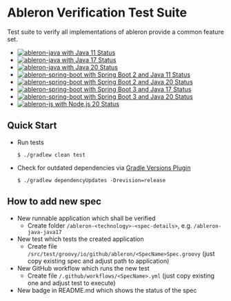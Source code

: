 # Ableron Verification Test Suite
Test suite to verify all implementations of ableron provide a common feature set.

* [![ableron-java with Java 11 Status](https://github.com/ableron/ableron-verify/actions/workflows/ableron-java-java11.yml/badge.svg)](https://github.com/ableron/ableron-verify/actions/workflows/ableron-java-java11.yml)
* [![ableron-java with Java 17 Status](https://github.com/ableron/ableron-verify/actions/workflows/ableron-java-java17.yml/badge.svg)](https://github.com/ableron/ableron-verify/actions/workflows/ableron-java-java17.yml)
* [![ableron-java with Java 20 Status](https://github.com/ableron/ableron-verify/actions/workflows/ableron-java-java20.yml/badge.svg)](https://github.com/ableron/ableron-verify/actions/workflows/ableron-java-java20.yml)
* [![ableron-spring-boot with Spring Boot 2 and Java 11 Status](https://github.com/ableron/ableron-verify/actions/workflows/ableron-spring-boot-2-java11.yml/badge.svg)](https://github.com/ableron/ableron-verify/actions/workflows/ableron-spring-boot-2-java11.yml)
* [![ableron-spring-boot with Spring Boot 2 and Java 20 Status](https://github.com/ableron/ableron-verify/actions/workflows/ableron-spring-boot-2-java20.yml/badge.svg)](https://github.com/ableron/ableron-verify/actions/workflows/ableron-spring-boot-2-java20.yml)
* [![ableron-spring-boot with Spring Boot 3 and Java 17 Status](https://github.com/ableron/ableron-verify/actions/workflows/ableron-spring-boot-3-java17.yml/badge.svg)](https://github.com/ableron/ableron-verify/actions/workflows/ableron-spring-boot-3-java17.yml)
* [![ableron-spring-boot with Spring Boot 3 and Java 20 Status](https://github.com/ableron/ableron-verify/actions/workflows/ableron-spring-boot-3-java20.yml/badge.svg)](https://github.com/ableron/ableron-verify/actions/workflows/ableron-spring-boot-3-java20.yml)
* [![ableron-js with Node.js 20 Status](https://github.com/ableron/ableron-verify/actions/workflows/ableron-js-nodejs20.yml/badge.svg)](https://github.com/ableron/ableron-verify/actions/workflows/ableron-js-nodejs20.yml)

## Quick Start
* Run tests
   ```console
   $ ./gradlew clean test
   ```
* Check for outdated dependencies via [Gradle Versions Plugin](https://github.com/ben-manes/gradle-versions-plugin)
   ```console
   $ ./gradlew dependencyUpdates -Drevision=release
   ```

## How to add new spec
* New runnable application which shall be verified
   * Create folder `/ableron-<technology>-<spec-details>`, e.g. `/ableron-java-java17`
* New test which tests the created application
   * Create file `/src/test/groovy/io/github/ableron/<SpecName>Spec.groovy` (just copy existing spec and adjust path to application)
* New GitHub workflow which runs the new test
   * Create file `/.github/workflows/<SpecName>.yml` (just copy existing one and adjust test to execute)
* New badge in README.md which shows the status of the spec
